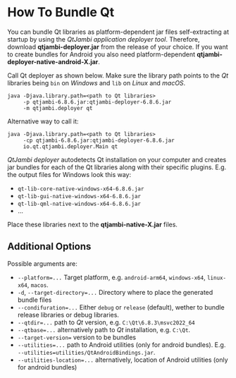 # How To Bundle Qt

You can bundle Qt libraries as platform-dependent jar files self-extracting at startup by using the *QtJambi application deployer tool*.
Therefore, download **qtjambi-deployer.jar** from the release of your choice.
If you want to create bundles for Android you also need platform-dependent **qtjambi-deployer-native-android-X.jar**.

Call Qt deployer as shown below. Make sure the library path points
to the *Qt* libraries being `bin` on *Windows* and `lib`
on *Linux* and *macOS*.

``` shell
java -Djava.library.path=<path to Qt libraries>
     -p qtjambi-6.8.6.jar:qtjambi-deployer-6.8.6.jar
     -m qtjambi.deployer qt
```

Alternative way to call it:

``` shell
java -Djava.library.path=<path to Qt libraries>
     -cp qtjambi-6.8.6.jar:qtjambi-deployer-6.8.6.jar
     io.qt.qtjambi.deployer.Main qt
```

*QtJambi deployer* autodetects Qt installation on your computer and creates jar bundles for each of the Qt libraries along with their specific plugins.
E.g. the output files for Windows look this way:

- `qt-lib-core-native-windows-x64-6.8.6.jar`
- `qt-lib-gui-native-windows-x64-6.8.6.jar`
- `qt-lib-qml-native-windows-x64-6.8.6.jar`
- ...

Place these libraries next to the **qtjambi-native-X.jar** files.

## Additional Options

Possible arguments are:

  - `--platform=...` Target platform, e.g. `android-arm64`, `windows-x64`, `linux-x64`, `macos`. 
  - `-d`, `--target-directory=...` Directory where to place the generated bundle files
  - `--condifuration=...` Either `debug` or `release` (default), wether to bundle release libraries or debug libraries.
  - `--qtdir=...` path to *Qt* version, e.g. `C:\Qt\6.8.3\msvc2022_64`
  - `--qtbase=...` alternatively path to *Qt* installation, e.g. `C:\Qt`.
  - `--target-version=` version to be bundles
  - `--utilities=...` path to Android utilities (only for android bundles). E.g. `--utilities=utilities/QtAndroidBindings.jar`.
  - `--utilities-location=...` alternatively, location of Android utilities (only for android bundles)
